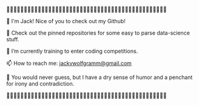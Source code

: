 🐳🐋🐳🐋🐳🐋🐳🐋🐳🐋🐳🐋🐳🐋🐳🐋🐳🐋🐳🐋🐳🐋🐳🐋🐳🐋🐳🐋🐳🐋🐳🐋🐳🐋🐳🐋🐳🐋🐳🐋🐳🐋🐳🐋🐳🐋

  🍻 I'm Jack! Nice of you to check out my Github!
  
  📌 Check out the pinned repositories for some easy to parse data-science stuff.
  
  🌱 I’m currently training to enter coding competitions.
  
  📫 How to reach me: jackvwolfgramm@gmail.com
  
  🌠 You would never guess, but I have a dry sense of humor and a penchant for irony and contradiction. 

🐳🐋🐳🐋🐳🐋🐳🐋🐳🐋🐳🐋🐳🐋🐳🐋🐳🐋🐳🐋🐳🐋🐳🐋🐳🐋🐳🐋🐳🐋🐳🐋🐳🐋🐳🐋🐳🐋🐳🐋🐳🐋🐳🐋🐳🐋
